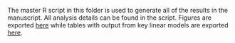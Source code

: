 The master R script in this folder is used to generate all of the results in the manuscript. All analysis details can be found in the script. Figures are exported [here](../figures/) while tables with output from key linear models are exported [here](../tables/).
